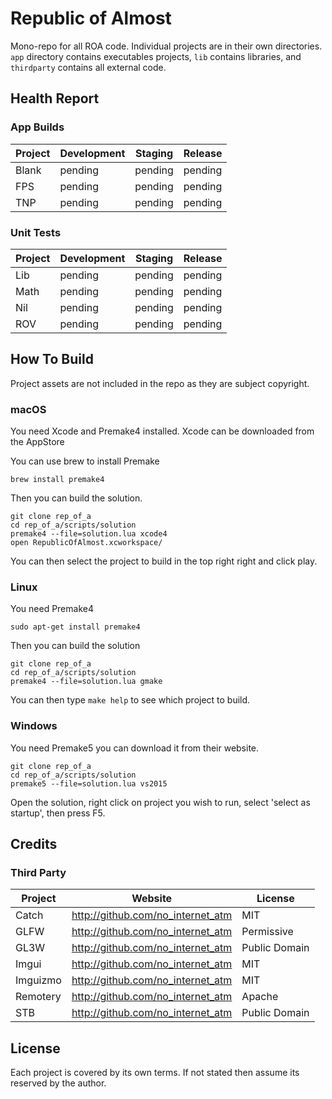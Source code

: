 # Republic of Almost

Mono-repo for all ROA code. Individual projects are in their own directories. `app` directory contains executables projects, `lib` contains libraries, and `thirdparty` contains all external code.


## Health Report

### App Builds

Project | Development | Staging | Release
--------|-------------|---------|--------
Blank   | pending     | pending | pending
FPS     | pending     | pending | pending
TNP     | pending     | pending | pending


### Unit Tests

Project | Development | Staging | Release
--------|-------------|---------|--------
Lib     | pending     | pending | pending
Math    | pending     | pending | pending
Nil     | pending     | pending | pending
ROV     | pending     | pending | pending


## How To Build

Project assets are not included in the repo as they are subject copyright.

### macOS

  You need Xcode and Premake4 installed. Xcode can be downloaded from the AppStore

  You can use brew to install Premake

  ```
  brew install premake4
  ```

  Then you can build the solution.

  ```
  git clone rep_of_a
  cd rep_of_a/scripts/solution
  premake4 --file=solution.lua xcode4
  open RepublicOfAlmost.xcworkspace/
  ```

  You can then select the project to build in the top right right and click play.

### Linux

  You need Premake4

  ```
  sudo apt-get install premake4
  ```

  Then you can build the solution

  ```
  git clone rep_of_a
  cd rep_of_a/scripts/solution
  premake4 --file=solution.lua gmake
  ```

  You can then type `make help` to see which project to build.

### Windows

  You need Premake5 you can download it from their website.

  ```
  git clone rep_of_a
  cd rep_of_a/scripts/solution
  premake5 --file=solution.lua vs2015
  ```

  Open the solution, right click on project you wish to run, select 'select as startup', then press F5.

## Credits

### Third Party

Project  | Website                           | License
---------|-----------------------------------|--------
Catch    | http://github.com/no_internet_atm | MIT
GLFW     | http://github.com/no_internet_atm | Permissive
GL3W     | http://github.com/no_internet_atm | Public Domain
Imgui    | http://github.com/no_internet_atm | MIT
Imguizmo | http://github.com/no_internet_atm | MIT
Remotery | http://github.com/no_internet_atm | Apache
STB      | http://github.com/no_internet_atm | Public Domain


## License

Each project is covered by its own terms. If not stated then assume its reserved by the author.

